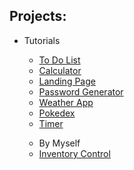 <h2>Projects:</h2>
<ul>
    <li>Tutorials</li>
    <ul>
        <li><a href="https://yasminkally.github.io/studies/complete-projects/tutorials/todo-list/index.html">To Do List</a></li>
        <li><a href="https://yasminkally.github.io/studies/complete-projects/tutorials/calc/index.html">Calculator</a></li>
        <li><a href="https://yasminkally.github.io/studies/complete-projects/tutorials/landing-page/index.html">Landing Page</a></li>
        <li><a href="https://yasminkally.github.io/studies/complete-projects/tutorials/password-generator/index.html">Password Generator</a></li>
        <li><a href="https://yasminkally.github.io/studies/complete-projects/tutorials/weather-app/index.html">Weather App</a></li>
        <li><a href="https://yasminkally.github.io/studies/complete-projects/tutorials/pokedex/index.html">Pokedex</a></li>
        <li><a href="https://yasminkally.github.io/studies/complete-projects/tutorials/timer/index.html">Timer</a></li>
    </ul>
    <ul>
        <li>By Myself</li>
        <li><a href="https://yasminkally.github.io/studies/complete-projects/by-myself/inventory-control/index.html">Inventory Control</a></li>
    </ul>
</ul>
